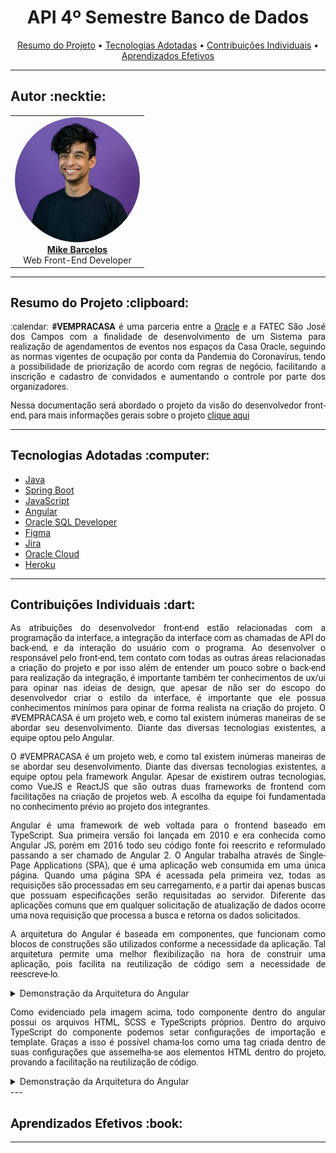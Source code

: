 <html>
<body>
  
 <h1 align="center"> API 4º Semestre Banco de Dados</h1>
  
  <p align="center">
 <a href="#-resumo-do-projeto-clipboard"> Resumo do Projeto</a> •
 <a href="#-tecnologias-adotadas-computer">Tecnologias Adotadas</a> •
 <a href="#-contribuições-individuais-dart">Contribuições Individuais</a> •
 <a href="#-aprendizados-efetivos-book">Aprendizados Efetivos</a>
</p>
  
  ---
  
  <h2> Autor :necktie: </h2>
  <table align="center">
   <tr>
    <td align="center"><a href="https://www.linkedin.com/in/mike-barcelos-b4648016a/"><img style="border-radius: 50%;" src="https://github.com/GabrielSG20/API4Sem2021/blob/documentation/images/MikeBarcelos.jfif" width="200px;" alt=""/><br/><b>Mike Barcelos</b></a>
      <br/>
      Web Front-End Developer
     </td>
   </tr>
  </table>

 ---
  
  <h2 style="font-family:roboto;"> Resumo do Projeto :clipboard:</h2>
  
  <p align="justify" style="font-family:roboto;"> :calendar: <b>#VEMPRACASA</b> é uma parceria entre a <a href="https://www.oracle.com/br/index.html">Oracle</a> e a FATEC São José dos Campos com a finalidade de desenvolvimento de um Sistema para realização de agendamentos de eventos nos espaços da Casa Oracle, seguindo as normas vigentes de ocupação por conta da Pandemia do Coronavírus, tendo a possibilidade de priorização de acordo com regras de negócio, facilitando a inscrição e cadastro de convidados e aumentando o controle por parte dos organizadores.</p>
  <p align="justify" style="font-family:roboto;">Nessa documentação será abordado o projeto da visão do desenvolvedor front-end, para mais informações gerais sobre o projeto <a href="https://github.com/GabrielSG20/API4Sem2021">clique aqui</a></p>
  
  ---
  
  <h2 style="font-family:roboto;"> Tecnologias Adotadas :computer:</h2>
  
  * [Java](https://www.java.com/pt_BR/)
  * [Spring Boot](https://spring.io/)
  * [JavaScript](https://www.javascript.com/)
  * [Angular](https://angular.io/)
  * [Oracle SQL Developer](https://www.oracle.com/tools/downloads/sqldev-downloads.html)
  * [Figma](https://www.figma.com/)
  * [Jira](https://vempracasa.atlassian.net/) 
  * [Oracle Cloud](https://www.oracle.com/br/cloud/) 
  * [Heroku](https://www.heroku.com/platform) 
  
  ---
  
  <h2 style="font-family:roboto;"> Contribuições Individuais :dart:</h2>
     <p align="justify" style="font-family:roboto;">As atribuições do desenvolvedor front-end estão relacionadas com a programação da interface, a integração da interface com as chamadas de API do back-end, e da interação do usuário com o programa. Ao desenvolver o responsável pelo front-end, tem contato com todas as outras áreas relacionadas a criação do projeto e por isso além de entender um pouco sobre o back-end para realização da integração, é importante também ter conhecimentos de ux/ui para opinar nas ideias de design, que apesar de não ser do escopo do desenvolvedor criar o estilo da interface, é importante que ele possua conhecimentos minímos para opinar de forma realista na criação do projeto. O #VEMPRACASA é um projeto web, e como tal existem inúmeras maneiras de se abordar seu desenvolvimento. Diante das diversas tecnologias existentes, a equipe optou pelo Angular.</p>
  <p align="justify" style="font-family:roboto;">O #VEMPRACASA é um projeto web, e como tal existem inúmeras maneiras de se abordar seu desenvolvimento. Diante das diversas tecnologias existentes, a equipe optou pela framework Angular. Apesar de existirem outras tecnologias, como VueJS e ReactJS que são outras duas frameworks de frontend com facilitações na criação de projetos web. A escolha da equipe foi fundamentada no conhecimento prévio ao projeto dos integrantes.</p>
  <p align="justify" style="font-family:roboto;">Angular é uma framework de web voltada  para o frontend baseado em TypeScript. Sua primeira versão foi lançada em 2010 e era conhecida como Angular JS, porém em 2016 todo seu código fonte foi reescrito e reformulado passando a ser chamado de Angular 2. O Angular trabalha através de Single-Page Applications (SPA), que é uma aplicação web consumida em uma única página. Quando uma página SPA é acessada pela primeira vez, todas as requisições são processadas em seu carregamento, e a partir dai apenas buscas que possuam especificações serão requisitadas ao servidor. Diferente das aplicações comuns que em qualquer solicitação de atualização de dados ocorre uma nova requisição que processa a busca e retorna os dados solicitados.</p>
 <p align="justify" style="font-family:roboto;">A arquitetura do Angular é baseada em componentes, que funcionam como blocos de construções são utilizados conforme a necessidade da aplicação. Tal arquitetura permite uma melhor flexibilização na hora de construir uma aplicação, pois facilita na reutilização de código sem a necessidade de reescreve-lo.</p>
 <details>
  <summary>Demonstração da Arquitetura do Angular</summary>
  <br>
   <img style="border-radius: 50%;" src="https://user-images.githubusercontent.com/46934773/141854587-c851f23d-9c30-425b-a06e-ea6f54ce99d1.png" width="200px;" alt=""/>
  </details>
  <p align="justify" style="font-family:roboto;">Como evidenciado pela imagem acima, todo componente dentro do angular possui os arquivos HTML, SCSS e TypeScripts próprios. Dentro do arquivo TypeScript do componente podemos setar configurações  de importação e template. Graças a isso é possível chama-los como uma tag criada dentro de suas configurações que assemelha-se aos elementos HTML dentro do projeto, provando a facilitação na reutilização de código.</p>
   <details>
  <summary>Demonstração da Arquitetura do Angular</summary>
  <br>
   <img style="border-radius: 50%;" src="https://user-images.githubusercontent.com/46934773/141857884-9db909e2-c0c3-41bb-b243-c144765ece43.png" width="200px;" alt=""/>
   <img style="border-radius: 50%;" src="https://user-images.githubusercontent.com/46934773/141858109-6f449af6-137c-4c44-9652-5d2e4485fc37.png" width="200px;" alt=""/>

  </details>
  ---
   
  <h2 style="font-family:roboto;"> Aprendizados Efetivos :book:</h2>   
  
  ---

</body>
</html>
